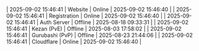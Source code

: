 | 2025-09-02 15:46:41 | Website | Online | 2025-09-02 15:46:40 |
| 2025-09-02 15:46:41 | Registration | Online | 2025-09-02 15:46:40 |
| 2025-09-02 15:46:41 | Auth Server | Offline | 2025-08-18 09:33:31 |
| 2025-09-02 15:46:41 | Kezan (PvE) | Offline | 2025-08-03 17:58:02 |
| 2025-09-02 15:46:41 | Gurubashi (PvP) | Offline | 2025-08-23 21:44:06 |
| 2025-09-02 15:46:41 | Cloudflare | Online | 2025-09-02 15:46:40 |
